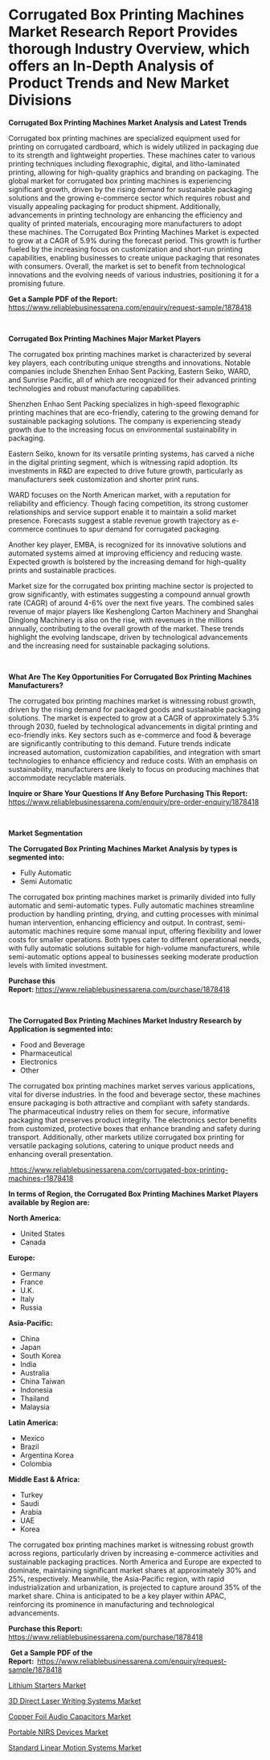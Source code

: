 <p><h1>Corrugated Box Printing Machines Market Research Report Provides thorough Industry Overview, which offers an In-Depth Analysis of Product Trends and New Market Divisions</h1></p><p><strong>Corrugated Box Printing Machines Market Analysis and Latest Trends</strong></p>
<p><p>Corrugated box printing machines are specialized equipment used for printing on corrugated cardboard, which is widely utilized in packaging due to its strength and lightweight properties. These machines cater to various printing techniques including flexographic, digital, and litho-laminated printing, allowing for high-quality graphics and branding on packaging. The global market for corrugated box printing machines is experiencing significant growth, driven by the rising demand for sustainable packaging solutions and the growing e-commerce sector which requires robust and visually appealing packaging for product shipment. Additionally, advancements in printing technology are enhancing the efficiency and quality of printed materials, encouraging more manufacturers to adopt these machines. The Corrugated Box Printing Machines Market is expected to grow at a CAGR of 5.9% during the forecast period. This growth is further fueled by the increasing focus on customization and short-run printing capabilities, enabling businesses to create unique packaging that resonates with consumers. Overall, the market is set to benefit from technological innovations and the evolving needs of various industries, positioning it for a promising future.</p></p>
<p><strong>Get a Sample PDF of the Report:&nbsp;</strong> <a href="https://www.reliablebusinessarena.com/enquiry/request-sample/1878418?utm_campaign=2206&utm_medium=2&utm_source=Github&utm_content=ia&utm_term=01032025&utm_id=corrugated-box-printing-machines">https://www.reliablebusinessarena.com/enquiry/request-sample/1878418</a></p>
<p>&nbsp;</p>
<p><strong>Corrugated Box Printing Machines Major Market Players</strong></p>
<p><p>The corrugated box printing machines market is characterized by several key players, each contributing unique strengths and innovations. Notable companies include Shenzhen Enhao Sent Packing, Eastern Seiko, WARD, and Sunrise Pacific, all of which are recognized for their advanced printing technologies and robust manufacturing capabilities.</p><p>Shenzhen Enhao Sent Packing specializes in high-speed flexographic printing machines that are eco-friendly, catering to the growing demand for sustainable packaging solutions. The company is experiencing steady growth due to the increasing focus on environmental sustainability in packaging.</p><p>Eastern Seiko, known for its versatile printing systems, has carved a niche in the digital printing segment, which is witnessing rapid adoption. Its investments in R&D are expected to drive future growth, particularly as manufacturers seek customization and shorter print runs.</p><p>WARD focuses on the North American market, with a reputation for reliability and efficiency. Though facing competition, its strong customer relationships and service support enable it to maintain a solid market presence. Forecasts suggest a stable revenue growth trajectory as e-commerce continues to spur demand for corrugated packaging.</p><p>Another key player, EMBA, is recognized for its innovative solutions and automated systems aimed at improving efficiency and reducing waste. Expected growth is bolstered by the increasing demand for high-quality prints and sustainable practices.</p><p>Market size for the corrugated box printing machine sector is projected to grow significantly, with estimates suggesting a compound annual growth rate (CAGR) of around 4-6% over the next five years. The combined sales revenue of major players like Keshenglong Carton Machinery and Shanghai Dinglong Machinery is also on the rise, with revenues in the millions annually, contributing to the overall growth of the market. These trends highlight the evolving landscape, driven by technological advancements and the increasing need for sustainable packaging solutions.</p></p>
<p>&nbsp;</p>
<p><strong>What Are The Key Opportunities For Corrugated Box Printing Machines Manufacturers?</strong></p>
<p><p>The corrugated box printing machines market is witnessing robust growth, driven by the rising demand for packaged goods and sustainable packaging solutions. The market is expected to grow at a CAGR of approximately 5.3% through 2030, fueled by technological advancements in digital printing and eco-friendly inks. Key sectors such as e-commerce and food & beverage are significantly contributing to this demand. Future trends indicate increased automation, customization capabilities, and integration with smart technologies to enhance efficiency and reduce costs. With an emphasis on sustainability, manufacturers are likely to focus on producing machines that accommodate recyclable materials.</p></p>
<p><strong>Inquire or Share Your Questions If Any Before Purchasing This Report:</strong> <a href="https://www.reliablebusinessarena.com/enquiry/pre-order-enquiry/1878418?utm_campaign=2206&utm_medium=2&utm_source=Github&utm_content=ia&utm_term=01032025&utm_id=corrugated-box-printing-machines">https://www.reliablebusinessarena.com/enquiry/pre-order-enquiry/1878418</a></p>
<p>&nbsp;</p>
<p><strong>Market Segmentation</strong></p>
<p><strong>The Corrugated Box Printing Machines Market Analysis by types is segmented into:</strong></p>
<p><ul><li>Fully Automatic</li><li>Semi Automatic</li></ul></p>
<p><p>The corrugated box printing machines market is primarily divided into fully automatic and semi-automatic types. Fully automatic machines streamline production by handling printing, drying, and cutting processes with minimal human intervention, enhancing efficiency and output. In contrast, semi-automatic machines require some manual input, offering flexibility and lower costs for smaller operations. Both types cater to different operational needs, with fully automatic solutions suitable for high-volume manufacturers, while semi-automatic options appeal to businesses seeking moderate production levels with limited investment.</p></p>
<p><strong>Purchase this Report:&nbsp;</strong><a href="https://www.reliablebusinessarena.com/purchase/1878418?utm_campaign=2206&utm_medium=2&utm_source=Github&utm_content=ia&utm_term=01032025&utm_id=corrugated-box-printing-machines">https://www.reliablebusinessarena.com/purchase/1878418</a></p>
<p>&nbsp;</p>
<p><strong>The Corrugated Box Printing Machines Market Industry Research by Application is segmented into:</strong></p>
<p><ul><li>Food and Beverage</li><li>Pharmaceutical</li><li>Electronics</li><li>Other</li></ul></p>
<p><p>The corrugated box printing machines market serves various applications, vital for diverse industries. In the food and beverage sector, these machines ensure packaging is both attractive and compliant with safety standards. The pharmaceutical industry relies on them for secure, informative packaging that preserves product integrity. The electronics sector benefits from customized, protective boxes that enhance branding and safety during transport. Additionally, other markets utilize corrugated box printing for versatile packaging solutions, catering to unique product needs and enhancing overall presentation.</p></p>
<p><a href="https://www.reliablebusinessarena.com/corrugated-box-printing-machines-r1878418?utm_campaign=2206&utm_medium=2&utm_source=Github&utm_content=ia&utm_term=01032025&utm_id=corrugated-box-printing-machines">&nbsp;https://www.reliablebusinessarena.com/corrugated-box-printing-machines-r1878418</a></p>
<p><strong>In terms of Region, the Corrugated Box Printing Machines Market Players available by Region are:</strong></p>
<p>
    <p> <strong> North America: </strong>
        <ul>
            <li>United States</li>
            <li>Canada</li>
        </ul>
        </p> 
    <p> <strong> Europe: </strong>
        <ul>
            <li>Germany</li>
            <li>France</li>
            <li>U.K.</li>
            <li>Italy</li>
            <li>Russia</li>
        </ul>
        </p> 
    <p> <strong> Asia-Pacific: </strong>
        <ul>
            <li>China</li>
            <li>Japan</li>
            <li>South Korea</li>
            <li>India</li>
            <li>Australia</li>
            <li>China Taiwan</li>
            <li>Indonesia</li>
            <li>Thailand</li>
            <li>Malaysia</li>
        </ul>
        </p> 
    <p> <strong> Latin America: </strong>
        <ul>
            <li>Mexico</li>
            <li>Brazil</li>
            <li>Argentina Korea</li>
            <li>Colombia</li>
        </ul>
        </p> 
    <p> <strong> Middle East & Africa: </strong>
        <ul>
            <li>Turkey</li>
            <li>Saudi</li>
            <li>Arabia</li>
            <li>UAE</li>
            <li>Korea</li>
        </ul>
    </p>
    </p>
<p><p>The corrugated box printing machines market is witnessing robust growth across regions, particularly driven by increasing e-commerce activities and sustainable packaging practices. North America and Europe are expected to dominate, maintaining significant market shares at approximately 30% and 25%, respectively. Meanwhile, the Asia-Pacific region, with rapid industrialization and urbanization, is projected to capture around 35% of the market share. China is anticipated to be a key player within APAC, reinforcing its prominence in manufacturing and technological advancements.</p></p>
<p><strong>Purchase this Report: </strong><a href="https://www.reliablebusinessarena.com/purchase/1878418?utm_campaign=2206&utm_medium=2&utm_source=Github&utm_content=ia&utm_term=01032025&utm_id=corrugated-box-printing-machines">https://www.reliablebusinessarena.com/purchase/1878418</a></p>
<p>&nbsp;<strong>Get a Sample PDF of the Report:&nbsp;&nbsp;</strong><a href="https://www.reliablebusinessarena.com/enquiry/request-sample/1878418?utm_campaign=2206&utm_medium=2&utm_source=Github&utm_content=ia&utm_term=01032025&utm_id=corrugated-box-printing-machines">https://www.reliablebusinessarena.com/enquiry/request-sample/1878418</a></p>
<p><strong></strong></p>
<p><p><a href="https://github.com/nontoengolo/Market-Research-Report-List-1/blob/main/lithium-starters-market.md?utm_campaign=2206&utm_medium=2&utm_source=Github&utm_content=ia&utm_term=01032025&utm_id=corrugated-box-printing-machines">Lithium Starters Market</a></p><p><a href="https://github.com/mateyappiazo/Market-Research-Report-List-1/blob/main/3d-direct-laser-writing-systems-market.md?utm_campaign=2206&utm_medium=2&utm_source=Github&utm_content=ia&utm_term=01032025&utm_id=corrugated-box-printing-machines">3D Direct Laser Writing Systems Market</a></p><p><a href="https://github.com/signallaikun/Market-Research-Report-List-1/blob/main/copper-foil-audio-capacitors-market.md?utm_campaign=2206&utm_medium=2&utm_source=Github&utm_content=ia&utm_term=01032025&utm_id=corrugated-box-printing-machines">Copper Foil Audio Capacitors Market</a></p><p><a href="https://github.com/gunbybeahmg1/Market-Research-Report-List-1/blob/main/portable-nirs-devices-market.md?utm_campaign=2206&utm_medium=2&utm_source=Github&utm_content=ia&utm_term=01032025&utm_id=corrugated-box-printing-machines">Portable NIRS Devices Market</a></p><p><a href="https://github.com/shefikagbons/Market-Research-Report-List-1/blob/main/standard-linear-motion-systems-market.md?utm_campaign=2206&utm_medium=2&utm_source=Github&utm_content=ia&utm_term=01032025&utm_id=corrugated-box-printing-machines">Standard Linear Motion Systems Market</a></p></p>
